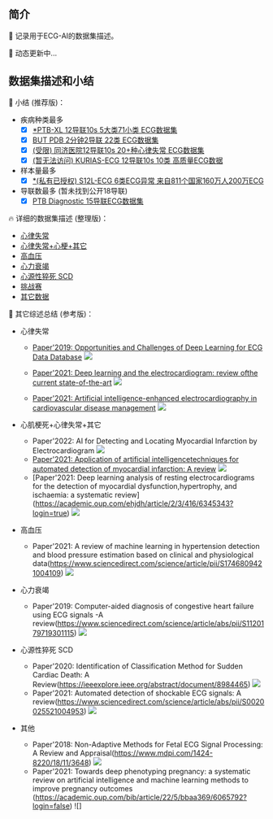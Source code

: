 ##  简介

 🚀 记录用于ECG-AI的数据集描述。
 
 📢 动态更新中...

##  数据集描述和小结
📘 小结 (推荐版)：
- 疾病种类最多
	- [x] [*PTB-XL 12导联10s 5大类71小类 ECG数据集](https://github.com/yanfang-research/ECG-AI/blob/main/aux/Arrhythmia_MI_other/ptbxl.txt)
	- [x] [BUT PDB 2分钟2导联 22类 ECG数据集](https://github.com/yanfang-research/ECG-AI/blob/main/aux/Arrhythmia/BUT-PTB.txt)
	- [x] [(受限) 同济医院12导联10s 20+种心律失常 ECG数据集](https://www.thelancet.com/journals/landig/article/PIIS2589-7500(20)30107-2/fulltext)
	- [x] [(暂无法访问) KURIAS-ECG 12导联10s 10类 高质量ECG数据](https://www.physionet.org/content/kurias-ecg/1.0/)
- 样本量最多
	- [x] [*(私有已授权) S12L-ECG 6类ECG异常 来自811个国家160万人200万ECG](https://www.nature.com/articles/s41467-020-15432-4)
- 导联数最多 (暂未找到公开18导联)
	- [x] [PTB Diagnostic 15导联ECG数据集](https://www.physionet.org/content/ptbdb/1.0.0/)

🔥 详细的数据集描述 (整理版)：
- [心律失常](https://github.com/yanfang-research/ECG-AI/tree/main/aux/Arrhythmia)
- [心律失常+心梗+其它](https://github.com/yanfang-research/ECG-AI/tree/main/aux/Arrhythmia_MI_other)
- [高血压](https://github.com/yanfang-research/ECG-AI/tree/main/aux/Hypertension)
- [心力衰竭](https://github.com/yanfang-research/ECG-AI/tree/main/aux/Heart_failure)
- [心源性猝死 SCD](https://github.com/yanfang-research/ECG-AI/tree/main/aux/Sudden_Cardiac_Death)
- [挑战赛](https://github.com/yanfang-research/ECG-AI/tree/main/aux/Challenge)
- [其它数据](https://github.com/yanfang-research/ECG-AI/tree/main/aux/Other)

🏃 其它综述总结 (参考版)：
- 心律失常
	-  [Paper'2019: Opportunities and Challenges of Deep Learning for ECG Data Database](https://arxiv.org/pdf/2001.01550.pdf)
![](https://github.com/yanfang-research/ECG-AI/blob/main/aux/Arrhythmia/PNG/Databases_summary_paper_1.jpg)

	- [Paper'2021: Deep learning and the electrocardiogram: review ofthe current state-of-the-art](https://academic.oup.com/europace/article/23/8/1179/6132071)
![](https://github.com/yanfang-research/ECG-AI/blob/main/aux/Arrhythmia/PNG/Databases_summary_paper_2.jpg)

	- [Paper'2021: Artificial intelligence-enhanced electrocardiography in cardiovascular disease management](https://www.nature.com/articles/s41569-020-00503-2.pdf)
![](https://github.com/yanfang-research/ECG-AI/blob/main/aux/Arrhythmia/PNG/Databases_summary_paper_3.png)

- 心肌梗死+心律失常+其它
	- Paper'2022: AI for Detecting and Locating Myocardial Infarction by Electrocardiogram
![](https://github.com/yanfang-research/ECG-AI/blob/main/aux/Arrhythmia/PNG/Databases_summary_paper_4.jpg)
   -  [Paper'2021: Application of artificial intelligencetechniques for automated detection of myocardial infarction: A review](https://arxiv.org/pdf/2107.06179.pdf)
![](https://github.com/yanfang-research/ECG-AI/blob/main/aux/Arrhythmia/PNG/Databases_summary_MI_paper_1.jpg)
    - [Paper'2021: Deep learning analysis of resting electrocardiograms for the detection of myocardial dysfunction,hypertrophy, and ischaemia: a systematic review] (https://academic.oup.com/ehjdh/article/2/3/416/6345343?login=true)
![](https://github.com/yanfang-research/ECG-AI/blob/main/aux/Arrhythmia/PNG/Databases_summary_MI_paper_2.jpg)


- 高血压
	- Paper'2021: A review of machine learning in hypertension detection and blood pressure estimation based on clinical and physiological data(https://www.sciencedirect.com/science/article/pii/S1746809421004109)
![](https://github.com/yanfang-research/ECG-AI/blob/main/aux/Arrhythmia/PNG/Databases_summary_hypertension_paper_1.jpg)

- 心力衰竭
	- Paper'2019: Computer-aided diagnosis of congestive heart failure using ECG signals -A review(https://www.sciencedirect.com/science/article/abs/pii/S1120179719301115)
![](https://github.com/yanfang-research/ECG-AI/blob/main/aux/Arrhythmia/PNG/Databases_summary_heat_failure_paper_1.png)
- 心源性猝死 SCD
	- Paper'2020: Identification of Classification Method for Sudden Cardiac Death: A Review(https://ieeexplore.ieee.org/abstract/document/8984465)
![](https://github.com/yanfang-research/ECG-AI/blob/main/aux/Arrhythmia/PNG/Databases_summary_SCD_paper_1.png)
	- Paper'2021: Automated detection of shockable ECG signals: A review(https://www.sciencedirect.com/science/article/abs/pii/S0020025521004953)
![](https://github.com/yanfang-research/ECG-AI/blob/main/aux/Arrhythmia/PNG/Databases_summary_SCD_paper_2.png)   
- 其他
	- Paper'2018: Non-Adaptive Methods for Fetal ECG Signal Processing: A Review and Appraisal(https://www.mdpi.com/1424-8220/18/11/3648)
![](https://github.com/yanfang-research/ECG-AI/blob/main/aux/Arrhythmia/PNG/Databases_summary_fecg_paper_1.png)
    - Paper'2021: Towards deep phenotyping pregnancy: a systematic review on artificial intelligence and machine learning methods to improve pregnancy outcomes (https://academic.oup.com/bib/article/22/5/bbaa369/6065792?login=false)
![]
